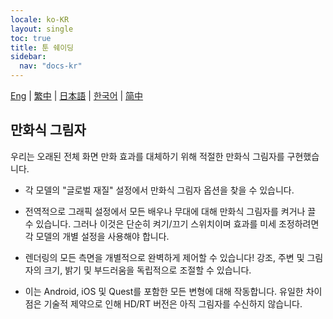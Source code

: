 ```yaml
---
locale: ko-KR
layout: single
toc: true
title: 툰 쉐이딩
sidebar:
  nav: "docs-kr"
---
```

[Eng](/dancexr/features/toon_shading) | [繁中](/tw/dancexr/features/toon_shading) | [日本語](/jp/dancexr/features/toon_shading) | [한국어](/kr/dancexr/features/toon_shading) | [简中](/zh/dancexr/features/toon_shading)

## 만화식 그림자

우리는 오래된 전체 화면 만화 효과를 대체하기 위해 적절한 만화식 그림자를 구현했습니다.

* 각 모델의 "글로벌 재질" 설정에서 만화식 그림자 옵션을 찾을 수 있습니다.

* 전역적으로 그래픽 설정에서 모든 배우나 무대에 대해 만화식 그림자를 켜거나 끌 수 있습니다. 그러나 이것은 단순히 켜기/끄기 스위치이며 효과를 미세 조정하려면 각 모델의 개별 설정을 사용해야 합니다.

* 렌더링의 모든 측면을 개별적으로 완벽하게 제어할 수 있습니다! 강조, 주변 및 그림자의 크기, 밝기 및 부드러움을 독립적으로 조절할 수 있습니다.

* 이는 Android, iOS 및 Quest를 포함한 모든 변형에 대해 작동합니다. 유일한 차이점은 기술적 제약으로 인해 HD/RT 버전은 아직 그림자를 수신하지 않습니다.